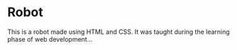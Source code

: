 # Robot
This is a robot made using HTML and CSS. It was taught during the learning phase of web development... 

